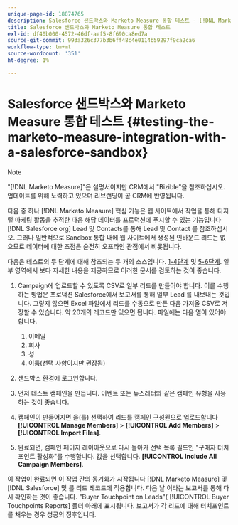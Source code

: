 ```yaml
---
unique-page-id: 18874765
description: Salesforce 샌드박스와 Marketo Measure 통합 테스트 - [!DNL Marketo Measure] - 제품 설명서
title: Salesforce 샌드박스와 Marketo Measure 통합 테스트
exl-id: df40b000-4572-46df-aef5-8f690ca8ed7a
source-git-commit: 993a326c377b3b6ff48c4e0114b59297f9ca2ca6
workflow-type: tm+mt
source-wordcount: '351'
ht-degree: 1%

---
```


# Salesforce 샌드박스와 Marketo Measure 통합 테스트 {#testing-the-marketo-measure-integration-with-a-salesforce-sandbox}

>[!NOTE]
>
>&quot;[!DNL Marketo Measure]&quot;은 설명서이지만 CRM에서 &quot;Bizible&quot;을 참조하십시오. 업데이트를 위해 노력하고 있으며 리브랜딩이 곧 CRM에 반영됩니다.

다음 중 하나 [!DNL Marketo Measure] 핵심 기능은 웹 사이트에서 작업을 통해 디지털 마케팅 활동을 추적한 다음 해당 데이터를 프로덕션에 푸시할 수 있는 기능입니다 [!DNL Salesforce org] Lead 및 Contacts를 통해 Lead 및 Contact 를 참조하십시오. 그러나 일반적으로 Sandbox 통합 내에 웹 사이트에서 생성된 인바운드 리드는 없으므로 데이터에 대한 초점은 순전히 오프라인 관점에서 비롯됩니다.

다음은 테스트의 두 단계에 대해 참조되는 두 개의 소스입니다. [1-4단계](https://help.salesforce.com/apex/HTViewHelpDoc?id=lead_import_wizard.htm&amp;language=en_US) 및 [5-6단계](/help/channel-tracking-and-setup/offline-channels/syncing-offline-campaigns.md). 일부 영역에서 보다 자세한 내용을 제공하므로 이러한 문서를 검토하는 것이 좋습니다.

1. Campaign에 업로드할 수 있도록 CSV로 일부 리드를 만들어야 합니다. 이를 수행하는 방법은 프로덕션 Salesforce에서 보고서를 통해 일부 Lead 를 내보내는 것입니다. 그렇지 않으면 Excel 파일에서 리드를 수동으로 만든 다음 가져올 CSV로 저장할 수 있습니다. 약 20개의 레코드만 있으면 됩니다. 파일에는 다음 열이 있어야 합니다.

   1. 이메일
   1. 회사
   1. 성
   1. 이름(선택 사항이지만 권장됨)

1. 샌드박스 환경에 로그인합니다.
1. 먼저 테스트 캠페인을 만듭니다. 이벤트 또는 뉴스레터와 같은 캠페인 유형을 사용하는 것이 좋습니다.
1. 캠페인이 만들어지면 을(를) 선택하여 리드를 캠페인 구성원으로 업로드합니다 **[!UICONTROL Manage Members]** > **[!UICONTROL Add Members]** > **[!UICONTROL Import Files]**.
1. 완료되면, 캠페인 페이지 레이아웃으로 다시 돌아가 선택 목록 필드인 &quot;구매자 터치포인트 활성화&quot;를 수행합니다. 값을 선택합니다. **[!UICONTROL Include All Campaign Members]**.

이 작업이 완료되면 이 작업 간의 동기화가 시작됩니다 [!DNL Marketo Measure] 및 [!DNL Salesforce] 및 를 리드 레코드에 적용합니다. 다음 날 이라는 보고서를 통해 다시 확인하는 것이 좋습니다. &quot;Buyer Touchpoint on Leads&quot;( [!UICONTROL Buyer Touchpoints Reports] 폴더 아래에 표시됩니다. 보고서가 각 리드에 대해 터치포인트를 채우는 경우 성공의 징후입니다.
